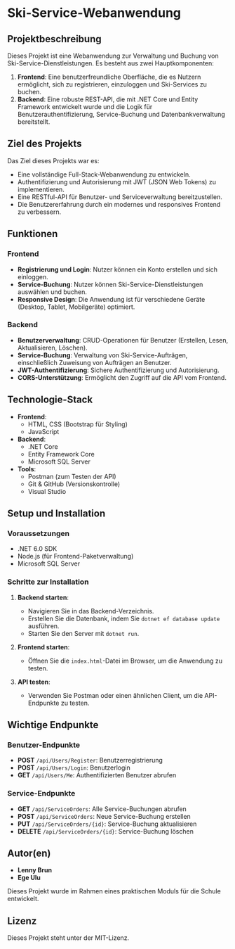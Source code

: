 # Ski-Service-Webanwendung

## Projektbeschreibung

Dieses Projekt ist eine Webanwendung zur Verwaltung und Buchung von Ski-Service-Dienstleistungen. Es besteht aus zwei Hauptkomponenten:

1. **Frontend**: Eine benutzerfreundliche Oberfläche, die es Nutzern ermöglicht, sich zu registrieren, einzuloggen und Ski-Services zu buchen.
2. **Backend**: Eine robuste REST-API, die mit .NET Core und Entity Framework entwickelt wurde und die Logik für Benutzerauthentifizierung, Service-Buchung und Datenbankverwaltung bereitstellt.

## Ziel des Projekts

Das Ziel dieses Projekts war es:
- Eine vollständige Full-Stack-Webanwendung zu entwickeln.
- Authentifizierung und Autorisierung mit JWT (JSON Web Tokens) zu implementieren.
- Eine RESTful-API für Benutzer- und Serviceverwaltung bereitzustellen.
- Die Benutzererfahrung durch ein modernes und responsives Frontend zu verbessern.

## Funktionen

### Frontend
- **Registrierung und Login**: Nutzer können ein Konto erstellen und sich einloggen.
- **Service-Buchung**: Nutzer können Ski-Service-Dienstleistungen auswählen und buchen.
- **Responsive Design**: Die Anwendung ist für verschiedene Geräte (Desktop, Tablet, Mobilgeräte) optimiert.

### Backend
- **Benutzerverwaltung**: CRUD-Operationen für Benutzer (Erstellen, Lesen, Aktualisieren, Löschen).
- **Service-Buchung**: Verwaltung von Ski-Service-Aufträgen, einschließlich Zuweisung von Aufträgen an Benutzer.
- **JWT-Authentifizierung**: Sichere Authentifizierung und Autorisierung.
- **CORS-Unterstützung**: Ermöglicht den Zugriff auf die API vom Frontend.

## Technologie-Stack

- **Frontend**:
  - HTML, CSS (Bootstrap für Styling)
  - JavaScript
- **Backend**:
  - .NET Core
  - Entity Framework Core
  - Microsoft SQL Server
- **Tools**:
  - Postman (zum Testen der API)
  - Git & GitHub (Versionskontrolle)
  - Visual Studio

## Setup und Installation

### Voraussetzungen
- .NET 6.0 SDK
- Node.js (für Frontend-Paketverwaltung)
- Microsoft SQL Server

### Schritte zur Installation

1. **Backend starten**:
   - Navigieren Sie in das Backend-Verzeichnis.
   - Erstellen Sie die Datenbank, indem Sie `dotnet ef database update` ausführen.
   - Starten Sie den Server mit `dotnet run`.

2. **Frontend starten**:
   - Öffnen Sie die `index.html`-Datei im Browser, um die Anwendung zu testen.

3. **API testen**:
   - Verwenden Sie Postman oder einen ähnlichen Client, um die API-Endpunkte zu testen.

## Wichtige Endpunkte

### Benutzer-Endpunkte
- **POST** `/api/Users/Register`: Benutzerregistrierung
- **POST** `/api/Users/Login`: Benutzerlogin
- **GET** `/api/Users/Me`: Authentifizierten Benutzer abrufen

### Service-Endpunkte
- **GET** `/api/ServiceOrders`: Alle Service-Buchungen abrufen
- **POST** `/api/ServiceOrders`: Neue Service-Buchung erstellen
- **PUT** `/api/ServiceOrders/{id}`: Service-Buchung aktualisieren
- **DELETE** `/api/ServiceOrders/{id}`: Service-Buchung löschen

## Autor(en)

- **Lenny Brun**
- **Ege Ulu**

Dieses Projekt wurde im Rahmen eines praktischen Moduls für die Schule entwickelt.

## Lizenz

Dieses Projekt steht unter der MIT-Lizenz.
